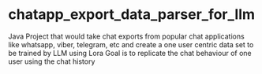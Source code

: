 # chatapp_export_data_parser_for_llm
Java Project that would take chat exports from popular chat applications like whatsapp, viber, telegram, etc and create a one user centric data set to be trained by LLM using Lora
Goal is to replicate the chat behaviour of one user using the chat history
